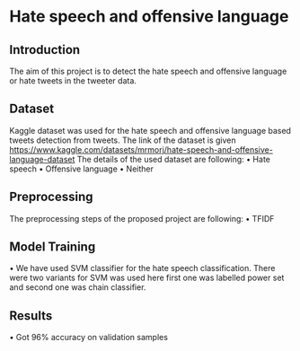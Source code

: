 # Hate speech and offensive language

## Introduction
The aim of this project is to detect the hate speech and offensive language or hate tweets in the tweeter data. 

## Dataset
Kaggle dataset was used for the hate speech and offensive language based tweets detection from tweets. The link of the dataset is given https://www.kaggle.com/datasets/mrmorj/hate-speech-and-offensive-language-dataset The details of the used dataset are following:
•	Hate speech
•	Offensive language 
•	Neither 

## Preprocessing
The preprocessing steps of the proposed project are following:
•	TFIDF

## Model Training 
•	We have used SVM classifier for the hate speech classification. There were two variants for SVM was used here first one was labelled power set and second one was chain classifier.

## Results
•	Got 96% accuracy on validation samples



